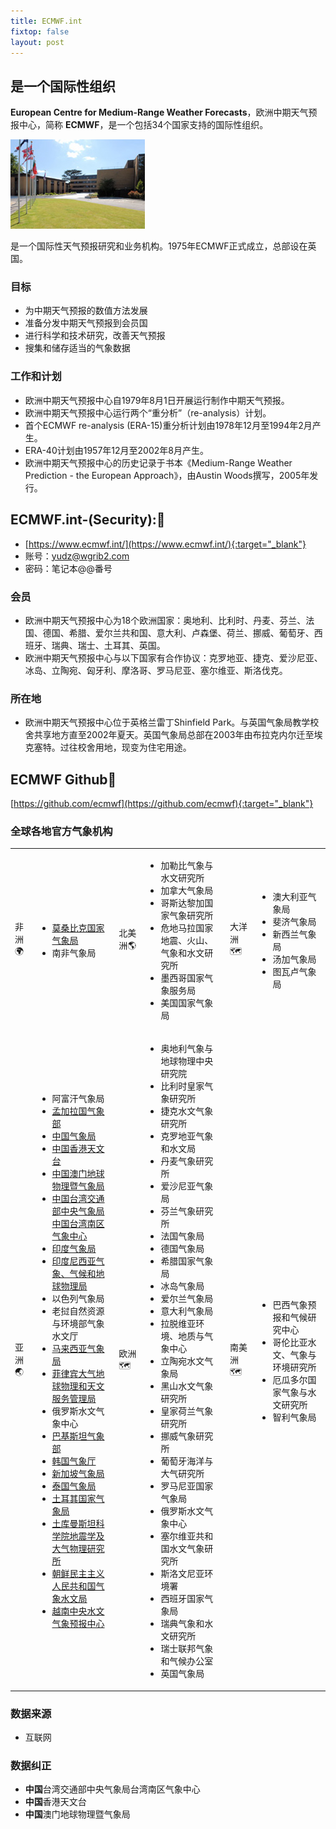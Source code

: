 ```yaml
---
title: ECMWF.int
fixtop: false
layout: post
---
```


## 是一个国际性组织
**European Centre for Medium-Range Weather Forecasts**，欧洲中期天气预报中心，简称 **ECMWF**，是一个包括34个国家支持的国际性组织。

![](/images/2023-07-21-18-13-26.png)

是一个国际性天气预报研究和业务机构。1975年ECMWF正式成立，总部设在英国。

### 目标
- 为中期天气预报的数值方法发展
- 准备分发中期天气预报到会员国
- 进行科学和技术研究，改善天气预报
- 搜集和储存适当的气象数据

### 工作和计划
- 欧洲中期天气预报中心自1979年8月1日开展运行制作中期天气预报。
- 欧洲中期天气预报中心运行两个“重分析”（re-analysis）计划。
- 首个ECMWF re-analysis (ERA-15)重分析计划由1978年12月至1994年2月产生。
- ERA-40计划由1957年12月至2002年8月产生。
- 欧洲中期天气预报中心的历史记录于书本《Medium-Range Weather Prediction - the European Approach》，由Austin Woods撰写，2005年发行。

## ECMWF.int-(Security):📌
  - [https://www.ecmwf.int/](https://www.ecmwf.int/){:target="_blank"}
  - 账号：yudz@wgrib2.com
  - 密码：笔记本@@番号

### 会员
- 欧洲中期天气预报中心为18个欧洲国家：奥地利、比利时、丹麦、芬兰、法国、德国、希腊、爱尔兰共和国、意大利、卢森堡、荷兰、挪威、葡萄牙、西班牙、瑞典、瑞士、土耳其、英国。
- 欧洲中期天气预报中心与以下国家有合作协议：克罗地亚、捷克、爱沙尼亚、冰岛、立陶宛、匈牙利、摩洛哥、罗马尼亚、塞尔维亚、斯洛伐克。

### 所在地
- 欧洲中期天气预报中心位于英格兰雷丁Shinfield Park。与英国气象局教学校舍共享地方直至2002年夏天。英国气象局总部在2003年由布拉克内尔迁至埃克塞特。过往校舍用地，现变为住宅用途。
  
## ECMWF Github📌
[https://github.com/ecmwf](https://github.com/ecmwf){:target="_blank"}

### 全球各地官方气象机构
<table cellspacing="0" class="table table-bordered table-hover">
	<tr>
		<td class="fs-4">非洲🌍</td>
		<td>
		<ul>
			<li><a href="https://www.inam.gov.mz/index.php/pt/">莫桑比克国家气象局</a></li>
			<li>南非气象局</li>
		</ul>
		</td>
		<td class="fs-4">北美洲🌎</td>
		<td>
		<ul>
			<li>加勒比气象与水文研究所</li>
			<li>加拿大气象局</li>
			<li>哥斯达黎加国家气象研究所</li>
			<li>危地马拉国家地震、火山、气象和水文研究所</li>
			<li>墨西哥国家气象服务局</li>
			<li>美国国家气象局</li>
		</ul>
		</td>
		<td class="fs-4">大洋洲🗺️</td>
		<td>
		<ul>
			<li>澳大利亚气象局</li>
			<li>斐济气象局</li>
			<li>新西兰气象局</li>
			<li>汤加气象局</li>
			<li>图瓦卢气象局</li>
		</ul>
		</td>
	</tr>
	<tr>
		<td class="fs-4">亚洲🌏</td>
		<td>
		<ul>
			<li>阿富汗气象局</li>
			<li><a href="http://live.bmd.gov.bd/">孟加拉国气象部</a></li>
			<li><a href="http://www.nmc.cn/">中国气象局</a></li>
			<li><a href="https://www.hko.gov.hk/en/index.html">中国香港天文台</a></li>
			<li><a href="http://www.smg.gov.mo/">中国澳门地球物理暨气象局</a></li>
			<li><a href="https://www.cwb.gov.tw/V8/C/">中国台湾交通部中央气象局</a><br><a href="https://south.cwb.gov.tw/">中国台湾南区气象中心</a></li>
			<li><a href="http://www.imd.gov.in/">印度气象局</a></li>
			<li><a href="https://www.bmkg.go.id/">印度尼西亚气象、气候和地球物理局</a></li>
			<li>以色列气象局</li>
			<li>老挝自然资源与环境部气象水文厅</li>
			<li><a href="http://www.met.gov.my/">马来西亚气象局</a></li>
			<li><a href="http://www.pagasa.dost.gov.ph/">菲律宾大气地球物理和天文服务管理局</a></li>
			<li>俄罗斯水文气象中心</li>
			<li><a href="http://www.pmd.gov.pk/">巴基斯坦气象部</a></li>
			<li><a href="https://www.weather.go.kr/w/index.do">韩国气象厅</a></li>
			<li><a href="http://www.weather.gov.sg/">新加坡气象局</a></li>
			<li><a href="https://www.tmd.go.th/">泰国气象局</a></li>
			<li><a href="http://www.mgm.gov.tr/">土耳其国家气象局</a></li>
			<li>
			<a href="http://science.gov.tm/organisations/seismic_institute/">土库曼斯坦科学院地震学及大气物理研究所</a></li>
			<li><a href="https://www.korea-dpr.com/">朝鲜民主主义人民共和国气象水文局</a></li>
			<li><a href="http://www.nchmf.gov.vn/">越南中央水文气象预报中心</a></li>
		</ul>
		</td>
		<td class="fs-4">欧洲🗺️</td>
		<td>
		<ul>
			<li>奥地利气象与地球物理中央研究院</li>
			<li>比利时皇家气象研究所</li>
			<li>捷克水文气象研究所</li>
			<li>克罗地亚气象和水文局</li>
			<li>丹麦气象研究所</li>
			<li>爱沙尼亚气象局</li>
			<li>芬兰气象研究所</li>
			<li>法国气象局</li>
			<li>德国气象局</li>
			<li>希腊国家气象局</li>
			<li>冰岛气象局</li>
			<li>爱尔兰气象局</li>
			<li>意大利气象局</li>
			<li>拉脱维亚环境、地质与气象中心</li>
			<li>立陶宛水文气象局</li>
			<li>黑山水文气象研究所</li>
			<li>皇家荷兰气象研究所</li>
			<li>挪威气象研究所</li>
			<li>葡萄牙海洋与大气研究所</li>
			<li>罗马尼亚国家气象局</li>
			<li>俄罗斯水文气象中心</li>
			<li>塞尔维亚共和国水文气象研究所</li>
			<li>斯洛文尼亚环境署</li>
			<li>西班牙国家气象局</li>
			<li>瑞典气象和水文研究所</li>
			<li>瑞士联邦气象和气候办公室</li>
			<li>英国气象局</li>
		</ul>
		</td>
		<td class="fs-4">南美洲🗺️</td>
		<td>
		<ul>
			<li>巴西气象预报和气候研究中心</li>
			<li>哥伦比亚水文、气象与环境研究所</li>
			<li>厄瓜多尔国家气象与水文研究所</li>
			<li>智利气象局</li>
		</ul>
		</td>
	</tr>
</table>

### 数据来源
- 互联网

### 数据纠正
- **中国**台湾交通部中央气象局台湾南区气象中心
- **中国**香港天文台
- **中国**澳门地球物理暨气象局
